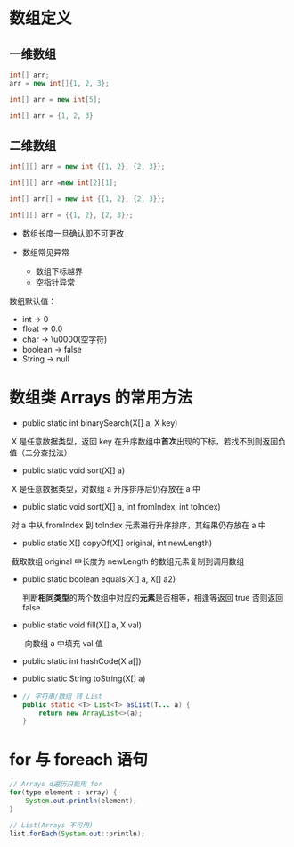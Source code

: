 # 数组定义

## 一维数组

```java
int[] arr;
arr = new int[]{1, 2, 3};

int[] arr = new int[5];

int[] arr = {1, 2, 3}
```

## 二维数组

```java
int[][] arr = new int {{1, 2}, {2, 3}};

int[][] arr =new int[2][1];

int[] arr[] = new int {{1, 2}, {2, 3}};

int[][] arr = {{1, 2}, {2, 3}};
```

- 数组长度一旦确认即不可更改

- 数组常见异常
  - 数组下标越界
  - 空指针异常

数组默认值：

- int -> 0
- float -> 0.0
- char -> \u0000(空字符)
- boolean -> false
- String -> null





# 数组类 Arrays 的常用方法

- public static int binarySearch(X[] a, X key)

​			X 是任意数据类型，返回 key 在升序数组中**首次**出现的下标，若找不到则返回负值（二分查找法）

- public static void sort(X[] a)

​			X 是任意数据类型，对数组 a 升序排序后仍存放在 a 中

- public static void sort(X[] a, int fromIndex, int toIndex)

​			对 a 中从 fromIndex 到 toIndex 元素进行升序排序，其结果仍存放在 a 中

- public static X[] copyOf(X[] original, int newLength)

​			截取数组 original 中长度为 newLength 的数组元素复制到调用数组

- public static boolean equals(X[] a, X[] a2)

  ​	判断**相同类型**的两个数组中对应的**元素**是否相等，相逢等返回 true 否则返回 false

- public static void fill(X[] a, X val)

  ​	向数组 a 中填充 val 值

- public static int hashCode(X a[])

- public static String toString(X[] a)

- ```java
  // 字符串/数组 转 List
  public static <T> List<T> asList(T... a) {
      return new ArrayList<>(a);
  }
  ```



# for 与 foreach 语句

```java
// Arrays d遍历只能用 for
for(type element : array) {
    System.out.println(element);
}

// List(Arrays 不可用)
list.forEach(System.out::println);
```

